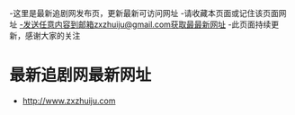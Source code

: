 -这里是最新追剧网发布页，更新最新可访问网址
-请收藏本页面或记住该页面网址
-发送任意内容到邮箱zxzhuiju@gmail.com获取最最新网址
-此页面持续更新，感谢大家的关注

最新追剧网最新网址
=
* http://www.zxzhuiju.com
